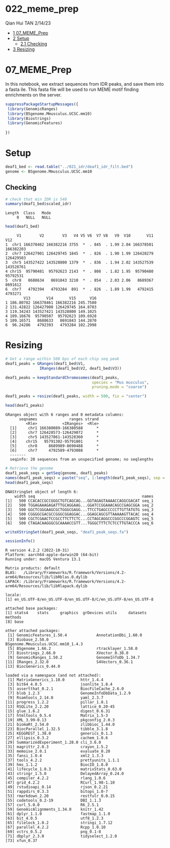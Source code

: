 022_meme_prep
================
Qian Hui TAN
2/14/23

- <a href="#meme_prep" id="toc-meme_prep"><span
  class="toc-section-number">1</span> 07_MEME_Prep</a>
- <a href="#setup" id="toc-setup"><span
  class="toc-section-number">2</span> Setup</a>
  - <a href="#checking" id="toc-checking"><span
    class="toc-section-number">2.1</span> Checking</a>
- <a href="#resizing" id="toc-resizing"><span
  class="toc-section-number">3</span> Resizing</a>

# 07_MEME_Prep

In this notebook, we extract sequences from IDR peaks, and save them
into a fasta ile. This fasta file will be used to run MEME motif finding
enrichments on the server.

``` r
suppressPackageStartupMessages({
 library(GenomicRanges)
 library(BSgenome.Mmusculus.UCSC.mm10)
 library(Biostrings)
 library(GenomicFeatures)
  
})
```

# Setup

``` r
deaf1_bed <- read.table("../021_idr/deaf1_idr_filt.bed")
genome <- BSgenome.Mmusculus.UCSC.mm10
```

## Checking

``` r
# check that min IDR is 540 
summary(deaf1_bed$scaled_idr)
```

    Length  Class   Mode 
         0   NULL   NULL 

``` r
head(deaf1_bed)
```

         V1        V2        V3   V4 V5 V6  V7 V8   V9  V10       V11       V12
    1  chr1 166378462 166382216 3755  *  . 845  . 1.99 2.04 166378501 166382203
    2  chr7 126427901 126429745 1845  *  . 826  . 1.90 1.99 126428279 126429503
    3  chr5 143527422 143528800 1379  *  . 836  . 1.94 2.02 143527539 143528761
    4 chr15  95790481  95792623 2143  *  . 808  . 1.82 1.95  95790480  95792531
    5  chr8   8688634   8691843 3210  *  . 854  . 2.03 2.06   8689367   8691612
    6  chr7   4792394   4793284  891  *  . 826  . 1.89 1.99   4792415   4793271
            V13       V14       V15      V16
    1 186.80782 166378461 166382216 245.7580
    2 131.42822 126427900 126429745 164.8703
    3 119.34243 143527421 143528800 149.1025
    4 109.16676  95790507  95792623 109.6928
    5 109.16571   8688633   8691843 144.2870
    6  96.24286   4792393   4793284 102.2998

# Resizing

``` r
# Get a range within 500 bps of each chip seq peak
deaf1_peaks = GRanges(deaf1_bed$V1,
               IRanges(deaf1_bed$V2, deaf1_bed$V3))

deaf1_peaks = keepStandardChromosomes(deaf1_peaks, 
                                      species = "Mus musculus", 
                                      pruning.mode = "coarse")

deaf1_peaks = resize(deaf1_peaks, width = 500, fix = "center")

head(deaf1_peaks)
```

    GRanges object with 6 ranges and 0 metadata columns:
          seqnames              ranges strand
             <Rle>           <IRanges>  <Rle>
      [1]     chr1 166380089-166380588      *
      [2]     chr7 126428573-126429072      *
      [3]     chr5 143527861-143528360      *
      [4]    chr15   95791302-95791801      *
      [5]     chr8     8689989-8690488      *
      [6]     chr7     4792589-4793088      *
      -------
      seqinfo: 20 sequences from an unspecified genome; no seqlengths

``` r
# Retrieve the genome
deaf1_peak_seqs = getSeq(genome, deaf1_peaks)
names(deaf1_peak_seqs) = paste("seq", 1:length(deaf1_peak_seqs), sep = "_")
head(deaf1_peak_seqs)
```

    DNAStringSet object of length 6:
        width seq                                               names               
    [1]   500 CCACACCGCCGGGCTGTCAGCAG...GGTAGAGTAAAACCAGGCGACAT seq_1
    [2]   500 TGGAGAAAGAGATTTGCAGGAAG...GGATCCGGAAACAGCCGAGCGGA seq_2
    [3]   500 GGCTCGGGAAGCGCTGGGCGAGG...TTCCTGAGCCCCCTTGTTATGTG seq_3
    [4]   500 CGGGGCGACGCCGGGCGGAGGAC...GGAGCAGCGTTAAAAAGTTACAC seq_4
    [5]   500 CGCTCGAACTCCGCCTTCTTCTC...CCTAGCAGGCCCGGCCCGGAGTC seq_5
    [6]   500 CTAGACAAGGGCGCAAAACCGTT...TGGGCTTTCTCTCCTTGTACCCA seq_6

``` r
writeXStringSet(deaf1_peak_seqs, "deaf1_peak_seqs.fa")
```

``` r
sessionInfo()
```

    R version 4.2.2 (2022-10-31)
    Platform: aarch64-apple-darwin20 (64-bit)
    Running under: macOS Ventura 13.1

    Matrix products: default
    BLAS:   /Library/Frameworks/R.framework/Versions/4.2-arm64/Resources/lib/libRblas.0.dylib
    LAPACK: /Library/Frameworks/R.framework/Versions/4.2-arm64/Resources/lib/libRlapack.dylib

    locale:
    [1] en_US.UTF-8/en_US.UTF-8/en_US.UTF-8/C/en_US.UTF-8/en_US.UTF-8

    attached base packages:
    [1] stats4    stats     graphics  grDevices utils     datasets  methods  
    [8] base     

    other attached packages:
     [1] GenomicFeatures_1.50.4             AnnotationDbi_1.60.0              
     [3] Biobase_2.58.0                     BSgenome.Mmusculus.UCSC.mm10_1.4.3
     [5] BSgenome_1.66.2                    rtracklayer_1.58.0                
     [7] Biostrings_2.66.0                  XVector_0.38.0                    
     [9] GenomicRanges_1.50.2               GenomeInfoDb_1.34.7               
    [11] IRanges_2.32.0                     S4Vectors_0.36.1                  
    [13] BiocGenerics_0.44.0               

    loaded via a namespace (and not attached):
     [1] MatrixGenerics_1.10.0       httr_1.4.4                 
     [3] bit64_4.0.5                 jsonlite_1.8.4             
     [5] assertthat_0.2.1            BiocFileCache_2.6.0        
     [7] blob_1.2.3                  GenomeInfoDbData_1.2.9     
     [9] Rsamtools_2.14.0            yaml_2.3.7                 
    [11] progress_1.2.2              pillar_1.8.1               
    [13] RSQLite_2.2.20              lattice_0.20-45            
    [15] glue_1.6.2                  digest_0.6.31              
    [17] htmltools_0.5.4             Matrix_1.5-3               
    [19] XML_3.99-0.13               pkgconfig_2.0.3            
    [21] biomaRt_2.54.0              zlibbioc_1.44.0            
    [23] BiocParallel_1.32.5         tibble_3.1.8               
    [25] KEGGREST_1.38.0             generics_0.1.3             
    [27] ellipsis_0.3.2              cachem_1.0.6               
    [29] SummarizedExperiment_1.28.0 cli_3.6.0                  
    [31] magrittr_2.0.3              crayon_1.5.2               
    [33] memoise_2.0.1               evaluate_0.20              
    [35] fansi_1.0.4                 xml2_1.3.3                 
    [37] tools_4.2.2                 prettyunits_1.1.1          
    [39] hms_1.1.2                   BiocIO_1.8.0               
    [41] lifecycle_1.0.3             matrixStats_0.63.0         
    [43] stringr_1.5.0               DelayedArray_0.24.0        
    [45] compiler_4.2.2              rlang_1.0.6                
    [47] grid_4.2.2                  RCurl_1.98-1.10            
    [49] rstudioapi_0.14             rjson_0.2.21               
    [51] rappdirs_0.3.3              bitops_1.0-7               
    [53] rmarkdown_2.20              restfulr_0.0.15            
    [55] codetools_0.2-19            DBI_1.1.3                  
    [57] curl_5.0.0                  R6_2.5.1                   
    [59] GenomicAlignments_1.34.0    knitr_1.42                 
    [61] dplyr_1.1.0                 fastmap_1.1.0              
    [63] bit_4.0.5                   utf8_1.2.3                 
    [65] filelock_1.0.2              stringi_1.7.12             
    [67] parallel_4.2.2              Rcpp_1.0.10                
    [69] vctrs_0.5.2                 png_0.1-8                  
    [71] dbplyr_2.3.0                tidyselect_1.2.0           
    [73] xfun_0.37                  
